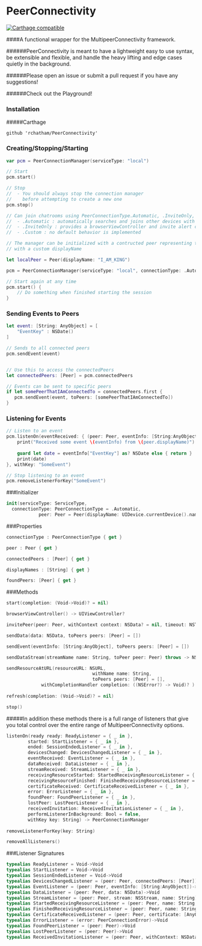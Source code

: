 PeerConnectivity
================

[![Carthage compatible](https://img.shields.io/badge/Carthage-compatible-4BC51D.svg?style=flat)](https://github.com/Carthage/Carthage)

####A functional wrapper for the MultipeerConnectivity framework. 

######PeerConnectivity is meant to have a lightweight easy to use syntax, be extensible and flexible, and handle the heavy lifting and edge cases quietly in the background. 

######Please open an issue or submit a pull request if you have any suggestions!

######Check out the Playground!


### Installation

#####Carthage

```
github 'rchatham/PeerConnectivity'
```


### Creating/Stopping/Starting

```swift
var pcm = PeerConnectionManager(serviceType: "local")

// Start
pcm.start()

// Stop
//  - You should always stop the connection manager 
//    before attempting to create a new one
pcm.stop()

// Can join chatrooms using PeerConnectionType.Automatic, .InviteOnly, and .Custom
//  - .Automatic : automatically searches and joins other devices with the same service type
//  - .InviteOnly : provides a browserViewController and invite alert controllers
//  - .Custom : no default behavior is implemented

// The manager can be initialized with a contructed peer representing the local user
// with a custom displayName

let localPeer = Peer(displayName: "I_AM_KING")

pcm = PeerConnectionManager(serviceType: "local", connectionType: .Automatic, peer: localPeer)

// Start again at any time
pcm.start() {
    // Do something when finished starting the session
}
```

### Sending Events to Peers

```swift
let event: [String: AnyObject] = [
    "EventKey" : NSDate()
]

// Sends to all connected peers
pcm.sendEvent(event)


// Use this to access the connectedPeers
let connectedPeers: [Peer] = pcm.connectedPeers

// Events can be sent to specific peers
if let somePeerThatIAmConnectedTo = connectedPeers.first {
   pcm.sendEvent(event, toPeers: [somePeerThatIAmConnectedTo])
}
```

### Listening for Events

```swift
// Listen to an event
pcm.listenOn(eventReceived: { (peer: Peer, eventInfo: [String:AnyObject]) in
    print("Received some event \(eventInfo) from \(peer.displayName)")
    
    guard let date = eventInfo["EventKey"] as? NSDate else { return }
    print(date)
}, withKey: "SomeEvent")

// Stop listening to an event
pcm.removeListenerForKey("SomeEvent")
```

###Initializer

```swift
init(serviceType: ServiceType, 
  connectionType: PeerConnectionType = .Automatic, 
            peer: Peer = Peer(displayName: UIDevice.currentDevice().name))
```

###Properties

```swift
connectionType : PeerConnectionType { get }

peer : Peer { get }

connectedPeers : [Peer] { get }

displayNames : [String] { get }

foundPeers: [Peer] { get }
```

###Methods

```swift
start(completion: (Void->Void)? = nil)

browserViewController() -> UIViewController?

invitePeer(peer: Peer, withContext context: NSData? = nil, timeout: NSTimeInterval = 30)

sendData(data: NSData, toPeers peers: [Peer] = [])

sendEvent(eventInfo: [String:AnyObject], toPeers peers: [Peer] = [])

sendDataStream(streamName name: String, toPeer peer: Peer) throws -> NSOutputStream

sendResourceAtURL(resourceURL: NSURL,
                                withName name: String,
                                toPeers peers: [Peer] = [],
             withCompletionHandler completion: ((NSError?) -> Void)? ) -> [Peer:NSProgress?]
             
refresh(completion: (Void->Void)? = nil)

stop()
```

#####In addition these methods there is a full range of listeners that give you total control over the entire range of MultipeerConnectivity options.

```swift
listenOn(ready ready: ReadyListener = { _ in },
        started: StartListener = { _ in },
        ended: SessionEndedListener = { _ in },
        devicesChanged: DevicesChangedListener = { _ in },
        eventReceived: EventListener = { _ in },
        dataReceived: DataListener = { _ in },
        streamReceived: StreamListener = { _ in },
        receivingResourceStarted: StartedReceivingResourceListener = { _ in },
        receivingResourceFinished: FinishedReceivingResourceListener = { _ in },
        certificateReceived: CertificateReceivedListener = { _ in },
        error: ErrorListener = { _ in },
        foundPeer: FoundPeerListener = { _ in },
        lostPeer: LostPeerListener = { _ in },
        receivedInvitation: ReceivedInvitationListener = { _ in },
        performListenerInBackground: Bool = false,
        withKey key: String) -> PeerConnectionManager
        
removeListenerForKey(key: String)

removeAllListeners()
```

###Listener Signatures

```swift
typealias ReadyListener = Void->Void
typealias StartListener = Void->Void
typealias SessionEndedListener = Void->Void
typealias DevicesChangedListener = (peer: Peer, connectedPeers: [Peer])->Void
typealias EventListener = (peer: Peer, eventInfo: [String:AnyObject])->Void
typealias DataListener = (peer: Peer, data: NSData)->Void
typealias StreamListener = (peer: Peer, stream: NSStream, name: String)->Void
typealias StartedReceivingResourceListener = (peer: Peer, name: String, progress: NSProgress)->Void
typealias FinishedReceivingResourceListener = (peer: Peer, name: String, url: NSURL, error: NSError?)->Void
typealias CertificateReceivedListener = (peer: Peer, certificate: [AnyObject]?, handler: (Bool) -> Void)->Void
typealias ErrorListener = (error: PeerConnectionError)->Void
typealias FoundPeerListener = (peer: Peer)->Void
typealias LostPeerListener = (peer: Peer)->Void
typealias ReceivedInvitationListener = (peer: Peer, withContext: NSData?, invitationHandler: (Bool) -> Void)->Void
```
